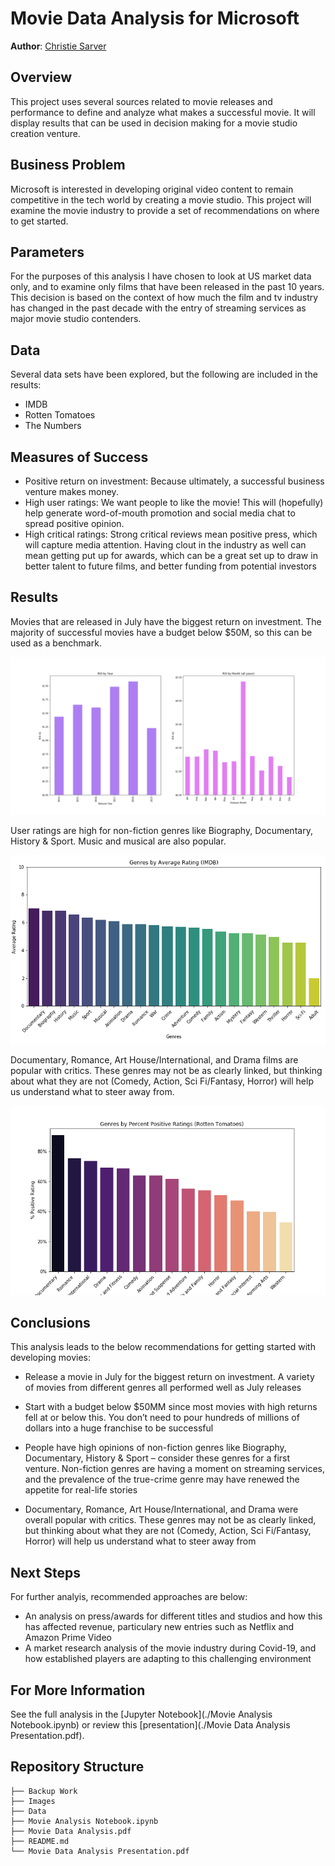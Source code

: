 # Movie Data Analysis for Microsoft

**Author**: [Christie Sarver](mailto:christie.sarver@gmail.com)

## Overview

This project uses several sources related to movie releases and performance to define and analyze what makes a successful movie. It will display results that can be used in decision making for a movie studio creation venture.

## Business Problem

Microsoft is interested in developing original video content to remain competitive in the tech world by creating a movie studio. This project will examine the movie industry to provide a set of recommendations on where to get started. 

## Parameters

For the purposes of this analysis I have chosen to look at US market data only, and to examine only films that have been released in the past 10 years. This decision is based on the context of how much the film and tv industry has changed in the past decade with the entry of streaming services as major movie studio contenders. 

## Data

Several data sets have been explored, but the following are included in the results:

* IMDB
* Rotten Tomatoes
* The Numbers

## Measures of Success

* Positive return on investment: Because ultimately, a successful business venture makes money.
* High user ratings: We want people to like the movie! This will (hopefully) help generate word-of-mouth promotion and social media chat to spread positive opinion.
* High critical ratings: Strong critical reviews mean positive press, which will capture media attention. Having clout in the industry as well can mean getting put up for awards, which can be a great set up to draw in better talent to future films, and better funding from potential investors




## Results

Movies that are released in July have the biggest return on investment. The majority of successful movies have a budget below $50M, so this can be used as a benchmark.

![ROI_bars.png](./Images/ROI_bars.png)

User ratings are high for non-fiction genres like Biography, Documentary, History & Sport. Music and musical are also popular.

![IMDB_Ratings.png](./Images/IMDB_Ratings.png)

Documentary, Romance, Art House/International, and Drama films are popular with critics. These genres may not be as clearly linked, but thinking about what they are not (Comedy, Action, Sci Fi/Fantasy, Horror) will help us understand what to steer away from.

![RT_Ratings.png](./Images/RT_Ratings.png)


## Conclusions

This analysis leads to the below recommendations for getting started with developing movies:

* Release a movie in July for the biggest return on investment. A variety of movies from different genres all performed well as July releases
* Start with a budget below $50MM since most movies with high returns fell at or below this. You don’t need to pour hundreds of millions of dollars into a huge franchise to be successful

* People have high opinions of non-fiction genres like Biography, Documentary, History & Sport – consider these genres for a first venture. Non-fiction genres are having a moment on streaming services, and the prevalence of the true-crime genre may have renewed the appetite for real-life stories

* Documentary, Romance, Art House/International, and Drama were overall popular with critics. These genres may not be as clearly linked, but thinking about what they are not (Comedy, Action, Sci Fi/Fantasy, Horror) will help us understand what to steer away from


## Next Steps

For further analyis, recommended approaches are below:

* An analysis on press/awards for different titles and studios and how this has affected revenue, particulary new entries such as Netflix and Amazon Prime Video
* A market research analysis of the movie industry during Covid-19, and how established players are adapting to this challenging environment

## For More Information

See the full analysis in the [Jupyter Notebook](./Movie Analysis Notebook.ipynb) or review this [presentation](./Movie Data Analysis Presentation.pdf).

## Repository Structure

```
├── Backup Work
├── Images
├── Data
├── Movie Analysis Notebook.ipynb
├── Movie Data Analysis.pdf
├── README.md
└── Movie Data Analysis Presentation.pdf
```